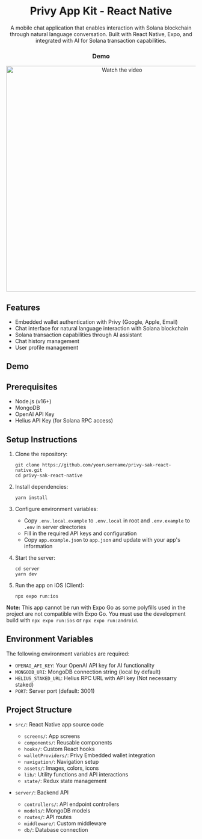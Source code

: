 <div align="center">
   
# Privy App Kit - React Native

A mobile chat application that enables interaction with Solana blockchain through natural language conversation. Built with React Native, Expo, and integrated with AI for Solana transaction capabilities.
### Demo
<a href="https://vimeo.com/1076322377">
   <img src="https://github.com/user-attachments/assets/71332279-5886-4321-a9d5-b38eecc94f37" alt="Watch the video" width="600">
</a>
  
</div>

## Features

- Embedded wallet authentication with Privy (Google, Apple, Email)
- Chat interface for natural language interaction with Solana blockchain
- Solana transaction capabilities through AI assistant
- Chat history management
- User profile management

## Demo


## Prerequisites

- Node.js (v16+)
- MongoDB
- OpenAI API Key
- Helius API Key (for Solana RPC access)

## Setup Instructions

1. Clone the repository:
   ```
   git clone https://github.com/yourusername/privy-sak-react-native.git
   cd privy-sak-react-native
   ```

2. Install dependencies:
   ```
   yarn install
   ```

3. Configure environment variables:
   - Copy `.env.local.example` to `.env.local` in root and `.env.example` to `.env` in server directories
   - Fill in the required API keys and configuration
   - Copy `app.example.json` to `app.json` and update with your app's information

4. Start the server:
   ```
   cd server
   yarn dev
   ```

5. Run the app on iOS (Client):
   ```
   npx expo run:ios
   ```

**Note:** This app cannot be run with Expo Go as some polyfills used in the project are not compatible with Expo Go. You must use the development build with `npx expo run:ios` or `npx expo run:android`.

## Environment Variables

The following environment variables are required:

- `OPENAI_API_KEY`: Your OpenAI API key for AI functionality
- `MONGODB_URI`: MongoDB connection string (local by default)
- `HELIUS_STAKED_URL`: Helius RPC URL with API key (Not necessarry staked)
- `PORT`: Server port (default: 3001)

## Project Structure

- `src/`: React Native app source code
  - `screens/`: App screens
  - `components/`: Reusable components
  - `hooks/`: Custom React hooks
  - `walletProviders/`: Privy Embedded wallet integration
  - `navigation/`: Navigation setup
  - `assets/`: Images, colors, icons
  - `lib/`: Utility functions and API interactions
  - `state/`: Redux state management

- `server/`: Backend API
  - `controllers/`: API endpoint controllers
  - `models/`: MongoDB models
  - `routes/`: API routes
  - `middleware/`: Custom middleware
  - `db/`: Database connection

